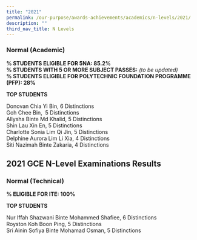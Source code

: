 ```yaml
---
title: "2021"
permalink: /our-purpose/awards-achievements/academics/n-levels/2021/
description: ""
third_nav_title: N Levels
---
```

### Normal (Academic)

**% STUDENTS ELIGIBLE FOR 5NA: 85.2%**&nbsp;<br>
**% STUDENTS WITH 5 OR MORE SUBJECT PASSES:**&nbsp;_(to be updated)_<br>
**% STUDENTS ELIGIBLE FOR POLYTECHNIC FOUNDATION PROGRAMME (PFP): 28%**

**TOP STUDENTS**&nbsp;  

Donovan Chia Yi Bin, 6 Distinctions&nbsp;<br>
Goh Chee Bin,&nbsp; 5 Distinctions<br>
Allysha Binte Md Khalid, 5 Distinctions  <br>
Shin Lau Xin En, 5 Distinctions<br>
Charlotte Sonia Lim Qi Jin, 5 Distinctions<br>
Delphine Aurora Lim Li Xia, 4 Distinctions  <br>
Siti Nazimah Binte Zakaria, 4 Distinctions

## 2021 GCE N-Level Examinations Results


### Normal (Technical)&nbsp;

**% ELIGIBLE FOR ITE: 100%** &nbsp;&nbsp;

  
**TOP STUDENTS**&nbsp;  

Nur Iffah Shazwani Binte Mohammed Shafiee, 6 Distinctions<br>
Royston Koh Boon Ping, 5 Distinctions<br>
Sri Ainin Sofiya Binte Mohamad Osman, 5 Distinctions<br>